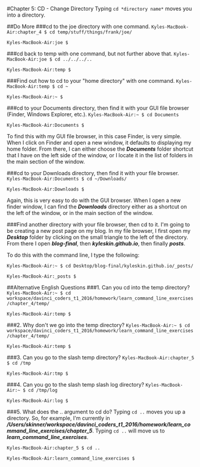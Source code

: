 #Chapter 5: CD - Change Directory
Typing `cd *directory name*` moves you into a directory.

##Do More
###cd to the joe directory with one command.
`Kyles-MacBook-Air:chapter_4 $ cd temp/stuff/things/frank/joe/`

`Kyles-MacBook-Air:joe $`

###cd back to temp with one command, but not further above that.
`Kyles-MacBook-Air:joe $ cd ../../../..`

`Kyles-MacBook-Air:temp $`

###Find out how to cd to your "home directory" with one command.
`Kyles-MacBook-Air:temp $ cd ~`

`Kyles-MacBook-Air:~ $`

###cd to your Documents directory, then find it with your GUI file browser (Finder, Windows Explorer, etc.).
`Kyles-MacBook-Air:~ $ cd Documents`

`Kyles-MacBook-Air:Documents $`

To find this with my GUI file browser, in this case Finder, is very simple.  When I click on Finder and open a new window, it defaults to displaying my home folder.  From there, I can either choose the ***Documents*** folder shortcut that I have on the left side of the window, or I locate it in the list of folders in the main section of the window. 

###cd to your Downloads directory, then find it with your file browser.
`Kyles-MacBook-Air:Documents $ cd ~/Downloads/`

`Kyles-MacBook-Air:Downloads $`

Again, this is very easy to do with the GUI browser.  When I open a new finder window, I can find the ***Downloads*** directory either as a shortcut on the left of the window, or in the main section of the window.

###Find another directory with your file browser, then cd to it.
I'm going to be creating a new post page on my blog. In my file browser, I first open my ***Desktop*** folder by clicking on the small triangle to the left of the directory.  From there I open ***blog-final***, then ***kyleskin.github.io***, then finally ***posts***.

To do this with the command line, I type the following:

`Kyles-MacBook-Air:~ $ cd Desktop/blog-final/kyleskin.github.io/_posts/`

`Kyles-MacBook-Air:_posts $`

##Alternative English Questions
###1. Can you cd into the temp directory?
`Kyles-MacBook-Air:~ $ cd workspace/davinci_coders_t1_2016/homework/learn_command_line_exercises/chapter_4/temp/`

`Kyles-MacBook-Air:temp $`

###2. Why don't we go into the temp directory?
`Kyles-MacBook-Air:~ $ cd workspace/davinci_coders_t1_2016/homework/learn_command_line_exercises/chapter_4/temp/`

`Kyles-MacBook-Air:temp $`

###3. Can you go to the slash temp directory?
`Kyles-MacBook-Air:chapter_5 $ cd /tmp`

`Kyles-MacBook-Air:tmp $`

###4. Can you go to the slash temp slash log directory?
`Kyles-MacBook-Air:~ $ cd /tmp/log`

`Kyles-MacBook-Air:log $`

###5. What does the .. argument to cd do?
Typing `cd ..` moves you up a directory.  So, for example, I'm currently in ***/Users/skinner/workspace/davinci_coders_t1_2016/homework/learn_command_line_exercises/chapter_5***.  Typing `cd ..` will move us to ***learn_command_line_exercises***.

`Kyles-MacBook-Air:chapter_5 $ cd ..`

`Kyles-MacBook-Air:learn_command_line_exercises $`
